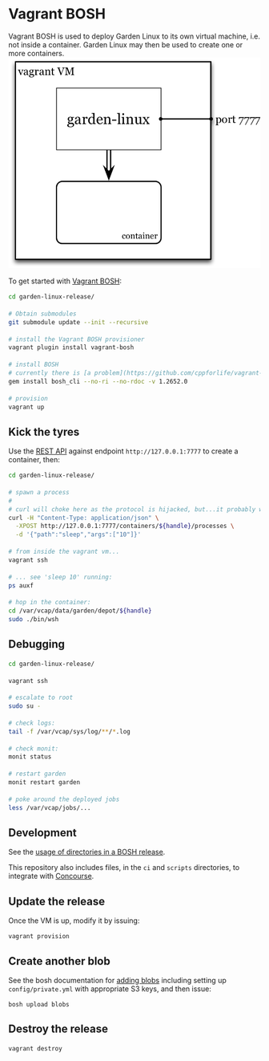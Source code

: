 # Vagrant BOSH

Vagrant BOSH is used to deploy Garden Linux to its own virtual machine, i.e. not inside a container. Garden Linux may then be used to create one or more containers.
![Vagrant BOSH](images/vagrant-bosh.png)

To get started with [Vagrant BOSH](https://github.com/cppforlife/vagrant-bosh):

```sh
cd garden-linux-release/

# Obtain submodules
git submodule update --init --recursive

# install the Vagrant BOSH provisioner
vagrant plugin install vagrant-bosh

# install BOSH
# currently there is [a problem](https://github.com/cppforlife/vagrant-bosh/issues/4) using a BOSH CLI version > 1.2652.0
gem install bosh_cli --no-ri --no-rdoc -v 1.2652.0

# provision
vagrant up
```


## Kick the tyres

Use the [REST API](https://github.com/cloudfoundry-incubator/garden#rest-api) against endpoint `http://127.0.0.1:7777` to create a container, then:
```sh
cd garden-linux-release/

# spawn a process
#
# curl will choke here as the protocol is hijacked, but...it probably worked.
curl -H "Content-Type: application/json" \
  -XPOST http://127.0.0.1:7777/containers/${handle}/processes \
  -d '{"path":"sleep","args":["10"]}'

# from inside the vagrant vm...
vagrant ssh

# ... see 'sleep 10' running:
ps auxf

# hop in the container:
cd /var/vcap/data/garden/depot/${handle}
sudo ./bin/wsh
```

## Debugging

```sh
cd garden-linux-release/

vagrant ssh

# escalate to root
sudo su -

# check logs:
tail -f /var/vcap/sys/log/**/*.log

# check monit:
monit status

# restart garden
monit restart garden

# poke around the deployed jobs
less /var/vcap/jobs/...
```


## Development

See the [usage of directories in a BOSH release](https://www.pivotaltracker.com/story/show/78508966).

This repository also includes files, in the `ci` and `scripts` directories, to integrate with [Concourse](https://github.com/concourse/concourse).

## Update the release

Once the VM is up, modify it by issuing:
```
vagrant provision
```

## Create another blob
See the bosh documentation for [adding blobs](http://docs.cloudfoundry.org/bosh/create-release.html#blobs) including setting up `config/private.yml` with appropriate S3 keys, and then issue:
```
bosh upload blobs
```

## Destroy the release
```
vagrant destroy
```
